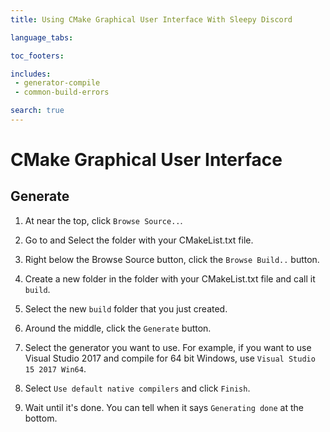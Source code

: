 ```yaml
---
title: Using CMake Graphical User Interface With Sleepy Discord

language_tabs:

toc_footers:

includes:
 - generator-compile
 - common-build-errors

search: true
---
```


# CMake Graphical User Interface

## Generate

 1. At near the top, click ``Browse Source..``.

 2. Go to and Select the folder with your CMakeList.txt file.

 3. Right below the Browse Source button, click the ``Browse Build..`` button.

 4. Create a new folder in the folder with your CMakeList.txt file and call it ``build``.

 5. Select the new ``build`` folder that you just created.

 6. Around the middle, click the ``Generate`` button.

 7. Select the generator you want to use. For example, if you want to use Visual Studio 2017 and compile for 64 bit Windows, use ``Visual Studio 15 2017 Win64``.

 8. Select ``Use default native compilers`` and click ``Finish``.

 9. Wait until it's done. You can tell when it says ``Generating done`` at the bottom.